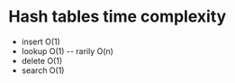 # Hash tables time complexity

* insert O(1)
* lookup O(1) -- rarily O(n)
* delete O(1)
* search O(1)